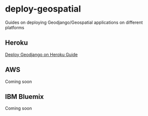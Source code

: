 # deploy-geospatial
Guides on deploying Geodjango/Geospatial applications on different platforms

## Heroku
[Deploy Geodjango on Heroku Guide](https://github.com/erick-otenyo/deploy-geospatial/blob/master/heroku.md)

## AWS
Coming soon

## IBM Bluemix
Coming soon
